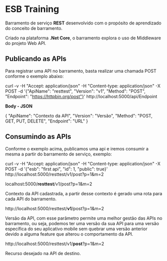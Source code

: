 ESB Training
===================


Barramento de serviço **REST** desenvolvido com o propósito de aprendizado do conceito de barramento.

Criado na plataforma **.Net Core**, o barramento explora o uso de Middleware do projeto Web API.

Publicando as APIs
-------
Para registrar uma API no barramento, basta realizar uma chamada POST conforme o exemplo abaixo:


curl -v -H "Accept: application/json" -H "Content-type: application/json" -X POST -d '{"ApiName": "resttest", "Version": "v1", "Method": "POST", "Endpoint": "https://httpbin.org/post"}'  http://localhost:5000/api/Endpoint

**Body - JSON**

{
  "ApiName": "Contexto da API",
  "Version": "Versão",
  "Method": "POST, GET, PUT, DELETE",
  "Endpoint": "URL"
}

Consumindo as APIs
-------
Conforme o exemplo acima, publicamos uma api e iremos consumir a mesma a partir do barramento de serviço, exemplo:

curl -v -H "Accept: application/json" -H "Content-type: application/json" -X POST -d '{"esb": "first api", "id": 1, "public": true}'  http://localhost:5000/resttest/v1/post?p=1&m=2

localhost:5000/**resttest**/v1/post?p=1&m=2

Contexto da API cadastrada, a partir desse contexto é gerado uma rota para cada API do barramento.

http://localhost:5000/resttest/**v1**/post?p=1&m=2

Versão da API, com esse parâmetro permite uma melhor gestão das APIs no barramento, ou seja, podemos ter uma versão da sua API para uma versão específica do seu aplicativo mobile sem quebrar uma versão anterior devido a alguma feature que alterou o comportamento da API.

http://localhost:5000/resttest/v1/**post**?p=1&m=2

Recurso desejado na API de destino.

